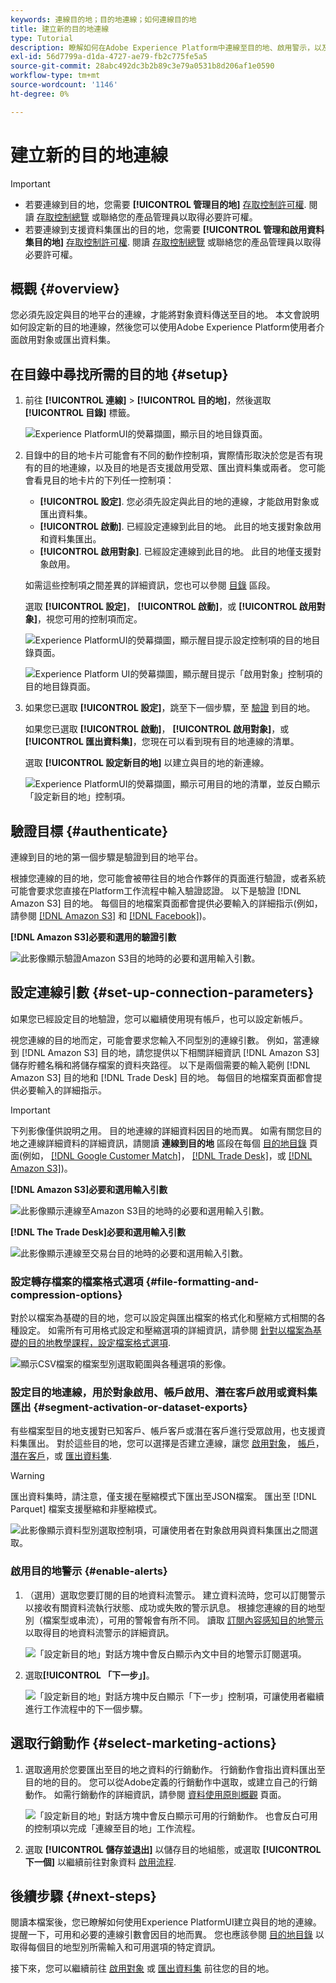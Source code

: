 ```yaml
---
keywords: 連線目的地；目的地連線；如何連線目的地
title: 建立新的目的地連線
type: Tutorial
description: 瞭解如何在Adobe Experience Platform中連線至目的地、啟用警示，以及為已連線的目的地設定行銷動作。
exl-id: 56d7799a-d1da-4727-ae79-fb2c775fe5a5
source-git-commit: 28abc492dc3b2b89c3e79a0531b8d206af1e0590
workflow-type: tm+mt
source-wordcount: '1146'
ht-degree: 0%

---
```


# 建立新的目的地連線

>[!IMPORTANT]
> 
>* 若要連線到目的地，您需要 **[!UICONTROL 管理目的地]** [存取控制許可權](/help/access-control/home.md#permissions). 閱讀 [存取控制總覽](/help/access-control/ui/overview.md) 或聯絡您的產品管理員以取得必要許可權。
>* 若要連線到支援資料集匯出的目的地，您需要 **[!UICONTROL 管理和啟用資料集目的地]** [存取控制許可權](/help/access-control/home.md#permissions). 閱讀 [存取控制總覽](/help/access-control/ui/overview.md) 或聯絡您的產品管理員以取得必要許可權。

## 概觀 {#overview}

您必須先設定與目的地平台的連線，才能將對象資料傳送至目的地。 本文會說明如何設定新的目的地連線，然後您可以使用Adobe Experience Platform使用者介面啟用對象或匯出資料集。

## 在目錄中尋找所需的目的地 {#setup}

1. 前往 **[!UICONTROL 連線]** > **[!UICONTROL 目的地]**，然後選取 **[!UICONTROL 目錄]** 標籤。

   ![Experience PlatformUI的熒幕擷圖，顯示目的地目錄頁面。](../assets/ui/connect-destinations/catalog.png)

2. 目錄中的目的地卡片可能會有不同的動作控制項，實際情形取決於您是否有現有的目的地連線，以及目的地是否支援啟用受眾、匯出資料集或兩者。 您可能會看見目的地卡片的下列任一控制項：

   * **[!UICONTROL 設定]**. 您必須先設定與此目的地的連線，才能啟用對象或匯出資料集。
   * **[!UICONTROL 啟動]**. 已經設定連線到此目的地。 此目的地支援對象啟用和資料集匯出。
   * **[!UICONTROL 啟用對象]**. 已經設定連線到此目的地。 此目的地僅支援對象啟用。

   如需這些控制項之間差異的詳細資訊，您也可以參閱 [目錄](../ui/destinations-workspace.md#catalog) 區段。

   選取 **[!UICONTROL 設定]**， **[!UICONTROL 啟動]**，或 **[!UICONTROL 啟用對象]**，視您可用的控制項而定。

   ![Experience PlatformUI的熒幕擷圖，顯示醒目提示設定控制項的目的地目錄頁面。](../assets/ui/connect-destinations/set-up.png)

   ![Experience Platform UI的熒幕擷圖，顯示醒目提示「啟用對象」控制項的目的地目錄頁面。](../assets/ui/connect-destinations/activate-segments.png)

3. 如果您已選取 **[!UICONTROL 設定]**，跳至下一個步驟，至 [驗證](#authenticate) 到目的地。

   如果您已選取 **[!UICONTROL 啟動]**， **[!UICONTROL 啟用對象]**，或 **[!UICONTROL 匯出資料集]**，您現在可以看到現有目的地連線的清單。

   選取 **[!UICONTROL 設定新目的地]** 以建立與目的地的新連線。

   ![Experience PlatformUI的熒幕擷圖，顯示可用目的地的清單，並反白顯示「設定新目的地」控制項。](../assets/ui/connect-destinations/configure-new-destination.png)

## 驗證目標 {#authenticate}

連線到目的地的第一個步驟是驗證到目的地平台。

根據您連線的目的地，您可能會被帶往目的地合作夥伴的頁面進行驗證，或者系統可能會要求您直接在Platform工作流程中輸入驗證認證。 以下是驗證 [!DNL Amazon S3] 目的地。 每個目的地檔案頁面都會提供必要輸入的詳細指示(例如，請參閱 [[!DNL Amazon S3]](/help/destinations/catalog/cloud-storage/amazon-s3.md#authenticate) 和 [[!DNL Facebook]](/help/destinations/catalog/social/facebook.md#authenticate))。

**[!DNL Amazon S3]必要和選用的驗證引數**

![此影像顯示驗證Amazon S3目的地時的必要和選用輸入引數。](../assets/ui/connect-destinations/authenticate-amazon-s3-example.png)

## 設定連線引數 {#set-up-connection-parameters}

如果您已經設定目的地驗證，您可以繼續使用現有帳戶，也可以設定新帳戶。

視您連線的目的地而定，可能會要求您輸入不同型別的連線引數。 例如，當連線到 [!DNL Amazon S3] 目的地，請您提供以下相關詳細資訊 [!DNL Amazon S3] 儲存貯體名稱和將儲存檔案的資料夾路徑。 以下是兩個需要的輸入範例 [!DNL Amazon S3] 目的地和 [!DNL Trade Desk] 目的地。 每個目的地檔案頁面都會提供必要輸入的詳細指示。

>[!IMPORTANT]
>
>下列影像僅供說明之用。 目的地連線的詳細資料因目的地而異。 如需有關您目的地之連線詳細資料的詳細資訊，請閱讀 **連線到目的地** 區段在每個 [目的地目錄](../catalog/overview.md) 頁面(例如， [[!DNL Google Customer Match]](../catalog/advertising/google-customer-match.md#connect)， [[!DNL Trade Desk]](/help/destinations/catalog/advertising/tradedesk.md#connect)，或 [[!DNL Amazon S3]](/help/destinations/catalog/cloud-storage/amazon-s3.md#destination-details))。

**[!DNL Amazon S3]必要和選用輸入引數**

![此影像顯示連線至Amazon S3目的地時的必要和選用輸入引數。](../assets/ui/connect-destinations/connect-destination-amazons3-example.png)

**[!DNL The Trade Desk]必要和選用輸入引數**

![此影像顯示連線至交易台目的地時的必要和選用輸入引數。](../assets/ui/connect-destinations/connect-destination-trade-desk-example.png)

### 設定轉存檔案的檔案格式選項 {#file-formatting-and-compression-options}

對於以檔案為基礎的目的地，您可以設定與匯出檔案的格式化和壓縮方式相關的各種設定。 如需所有可用格式設定和壓縮選項的詳細資訊，請參閱 [針對以檔案為基礎的目的地教學課程，設定檔案格式選項](/help/destinations/ui/batch-destinations-file-formatting-options.md).

![顯示CSV檔案的檔案型別選取範圍與各種選項的影像。](/help/destinations/assets/ui/connect-destinations/file-formatting-options.png)

### 設定目的地連線，用於對象啟用、帳戶啟用、潛在客戶啟用或資料集匯出 {#segment-activation-or-dataset-exports}

有些檔案型目的地支援對已知客戶、帳戶客戶或潛在客戶進行受眾啟用，也支援資料集匯出。 對於這些目的地，您可以選擇是否建立連線，讓您 [啟用對象](/help/destinations/ui/activate-batch-profile-destinations.md)， [帳戶](/help/destinations/ui/activate-account-audiences.md)， [潛在客戶](/help/destinations/ui/activate-prospect-audiences.md)，或 [匯出資料集](/help/destinations/ui/export-datasets.md).

>[!WARNING]
>
>匯出資料集時，請注意，僅支援在壓縮模式下匯出至JSON檔案。 匯出至 [!DNL Parquet] 檔案支援壓縮和非壓縮模式。

![此影像顯示資料型別選取控制項，可讓使用者在對象啟用與資料集匯出之間選取。](/help/destinations/assets/ui/connect-destinations/data-type-selection.png)

### 啟用目的地警示 {#enable-alerts}

1. （選用）選取您要訂閱的目的地資料流警示。 建立資料流時，您可以訂閱警示以接收有關資料流執行狀態、成功或失敗的警示訊息。 根據您連線的目的地型別（檔案型或串流），可用的警報會有所不同。 讀取 [訂閱內容感知目的地警示](alerts.md) 以取得目的地資料流警示的詳細資訊。

   ![「設定新目的地」對話方塊中會反白顯示內文中目的地警示訂閱選項。](../assets/ui/connect-destinations/subscribe-to-alerts.png)

2. 選取&#x200B;**[!UICONTROL 「下一步」]**。

   ![「設定新目的地」對話方塊中反白顯示「下一步」控制項，可讓使用者繼續進行工作流程中的下一個步驟。](../assets/ui/connect-destinations/next.png)

## 選取行銷動作 {#select-marketing-actions}

1. 選取適用於您要匯出至目的地之資料的行銷動作。 行銷動作會指出資料匯出至目的地的目的。 您可以從Adobe定義的行銷動作中選取，或建立自己的行銷動作。 如需行銷動作的詳細資訊，請參閱 [資料使用原則概觀](../../data-governance/policies/overview.md) 頁面。

   ![「設定新目的地」對話方塊中會反白顯示可用的行銷動作。 也會反白可用的控制項以完成「連線至目的地」工作流程。](../assets/ui/connect-destinations/governance.png)

2. 選取 **[!UICONTROL 儲存並退出]** 以儲存目的地組態，或選取 **[!UICONTROL 下一個]** 以繼續前往對象資料 [啟用流程](activation-overview.md).

## 後續步驟 {#next-steps}

閱讀本檔案後，您已瞭解如何使用Experience PlatformUI建立與目的地的連線。 提醒一下，可用和必要的連線引數會因目的地而異。 您也應該參閱 [目的地目錄](/help/destinations/catalog/overview.md) 以取得每個目的地型別所需輸入和可用選項的特定資訊。

接下來，您可以繼續前往 [啟用對象](/help/destinations/ui/activation-overview.md) 或 [匯出資料集](/help/destinations/ui/export-datasets.md) 前往您的目的地。